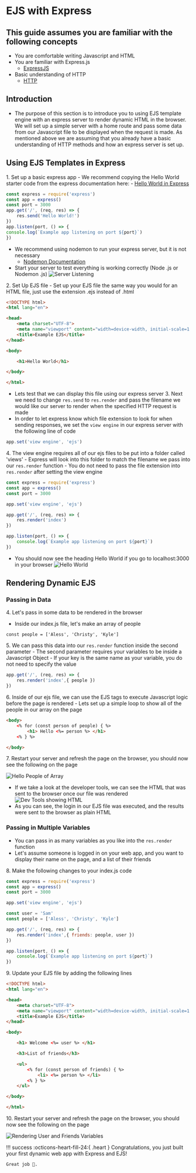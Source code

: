 # EJS with Express

## This guide assumes you are familiar with the following concepts
- You are comfortable writing Javascript and HTML
- You are familiar with Express.js 
    - [ExpressJS](https://expressjs.com/)
- Basic understanding of HTTP
    - [HTTP](https://developer.mozilla.org/en-US/docs/Web/HTTP)

## Introduction
- The purpose of this section is to introduce you to using EJS template engine with an express server to render dynamic HTML in the browser. We will set up a simple server with a home route and pass some data from our Javascript file to be displayed when the request is made. As mentioned above we are assuming that you already have a basic understanding of HTTP methods and how an express server is set up.

## Using EJS Templates in Express
1\. Set up a basic express app
    - We recommend copying the Hello World starter code from the express documentation here:
        - [Hello World in Express](https://expressjs.com/en/starter/hello-world.html)
    
```js
const express = require('express')
const app = express()
const port = 3000
app.get('/', (req, res) => {
    res.send('Hello World!')
})
app.listen(port, () => {
console.log(`Example app listening on port ${port}`)
})
```

- We recommend using nodemon to run your express server, but it is not necessary
    - [Nodemon Documentation](https://www.npmjs.com/package/nodemon)
- Start your server to test everything is working correctly (Node <filename>.js or Nodemon <filename>.js)
![Server Listening](../AssetsK/ExpressServerRunning.jpg)

2\. Set Up EJS file
    - Set up your EJS file the same way you would for an HTML file, just use the extension .ejs instead of .html

```html
<!DOCTYPE html>
<html lang="en">

<head>
    <meta charset="UTF-8">
    <meta name="viewport" content="width=device-width, initial-scale=1.0">
    <title>Example EJS</title>
</head>

<body>

    <h1>Hello World</h1>

</body>

</html>
```

- Lets test that we can display this file using our express server
3\. Next we need to change ```res.send``` to ```res.render``` and pass the filename we would like our server to render when the specified HTTP request is made
- In order to let express know which file extension to look for when sending responses, we set the `view engine` in our express server with the following line of code

``` js
app.set('view engine', 'ejs')
```

4\. The view engine requires all of our ejs files to be put into a folder called 'views'
    - Express will look into this folder to match the filename we pass into our ```res.render``` function
    - You do not need to pass the file extension into ```res.render``` after setting the view engine

```js hl_lines="5 8"
const express = require('express')
const app = express()
const port = 3000

app.set('view engine', 'ejs')

app.get('/', (req, res) => {
    res.render('index')
})

app.listen(port, () => {
    console.log(`Example app listening on port ${port}`)
})
```

- You should now see the heading Hello World if you go to localhost:3000 in your browser
    ![Hello World](../AssetsK/HellWorld.jpg)

## Rendering Dynamic EJS

### Passing in Data
4\. Let's pass in some data to be rendered in the browser
- Inside our index.js file, let's make an array of people

```
const people = ['Aless', 'Christy', 'Kyle']
```

5\. We can pass this data into our ```res.render``` function inside the second parameter
    - The second parameter requires your variables to be inside a Javascript Object
    - If your key is the same name as your variable, you do not need to specify the value

```js hl_lines="3"
app.get('/', (req, res) => {
    res.render('index',{ people })
})
```

6\. Inside of our ejs file, we can use the EJS tags to execute Javascript logic before the page is rendered
    - Lets set up a simple loop to show all of the people in our array on the page

```html hl_lines="3"
<body>
    <% for (const person of people) { %>
        <h1> Hello <%= person %> </h1>  
    <% } %>

</body>
```

7\. Restart your server and refresh the page on the browser, you should now see the following on the page

![Hello People of Array](../AssetsK/EJSLoop.jpg)

- If we take a look at the developer tools, we can see the HTML that was sent to the browser once our file was rendered
![Dev Tools showing HTML](../AssetsK/DevToolsOfEJSLoop.jpg)
- As you can see, the login in our EJS file was executed, and the results were sent to the browser as plain HTML

### Passing in Multiple Variables
- You can pass in as many variables as you like into the ```res.render``` function
- Let's assume someone is logged in on your web app, and you want to display their name on the page, and a list of their friends

8\. Make the following changes to your index.js code

```js hl_lines="7-8 11"
const express = require('express')
const app = express()
const port = 3000

app.set('view engine', 'ejs')

const user = 'Sam'
const people = ['Aless', 'Christy', 'Kyle']

app.get('/', (req, res) => {
    res.render('index',{ friends: people, user })
})

app.listen(port, () => {
    console.log(`Example app listening on port ${port}`)
})
```

9\. Update your EJS file by adding the following lines

```html hl_lines="12-20"
<!DOCTYPE html>
<html lang="en">

<head>
    <meta charset="UTF-8">
    <meta name="viewport" content="width=device-width, initial-scale=1.0">
    <title>Example EJS</title>
</head>

<body>

    <h1> Welcome <%= user %> </h1>

    <h3>List of friends</h3>

    <ul>
        <% for (const person of friends) { %>
            <li> <%= person %> </li>  
        <% } %>
    </ul>

</body>

</html>
```
10\. Restart your server and refresh the page on the browser, you should now see the following on the page

![Rendering User and Friends Variables](../AssetsK/MultipleVariables.jpg)

!!! success
    :octicons-heart-fill-24:{ .heart } Congratulations, you just built your first dynamic web app with Express and EJS!

    Great job 🤗.
